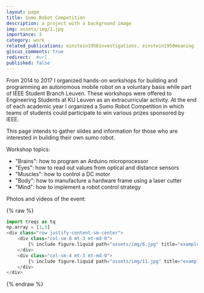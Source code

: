 ```yaml
---
layout: page
title: Sumo Robot Competition
description: a project with a background image
img: assets/img/1.jpg
importance: 3
category: work
related_publications: einstein1956investigations, einstein1950meaning
giscus_comments: true
redirect:  #url
published: false
---
```


From 2014 to 2017 I organized hands-on workshops for building and programming an autonomous mobile robot on a voluntary basis while part of IEEE Student Branch Leuven. These workshops were offered to Engineering Students at KU Leuven as an extracurricular activity. At the end of each academic year I organized a Sumo Robot Competition in which teams of students could participate to win various prizes sponsored by IEEE.

This page intends to gather slides and information for those who are interested in building their own sumo robot.

Workshop topics:
- "Brains": how to program an Arduino microprocessor 
- "Eyes":  how to read out values from optical and distance sensors
- "Muscles": how to control a DC motor
- "Body": how to manufacture a hardware frame using a laser cutter
- "Mind": how to implement a robot control strategy

Photos and videos of the event:

{% raw %}
```python
import treqs as tq
np.array = [1,3]
<div class="row justify-content-sm-center">
    <div class="col-sm-8 mt-3 mt-md-0">
        {% include figure.liquid path="assets/img/6.jpg" title="example image" class="img-fluid rounded z-depth-1" %}
    </div>
    <div class="col-sm-4 mt-3 mt-md-0">
        {% include figure.liquid path="assets/img/11.jpg" title="example image" class="img-fluid rounded z-depth-1" %}
    </div>
</div>
```
{% endraw %}
